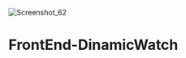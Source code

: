 ![Screenshot_62](https://user-images.githubusercontent.com/95234751/194364617-dea785b9-4bf5-4903-a77e-176b337d8617.png)
# FrontEnd-DinamicWatch
 

